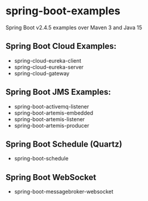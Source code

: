 # spring-boot-examples

Spring Boot v2.4.5 examples over Maven 3 and Java 15

## Spring Boot Cloud Examples:
- spring-cloud-eureka-client
- spring-cloud-eureka-server
- spring-cloud-gateway

## Spring Boot JMS Examples:
- spring-boot-activemq-listener
- spring-boot-artemis-embedded
- spring-boot-artemis-listener
- spring-boot-artemis-producer

## Spring Boot Schedule (Quartz)
- spring-boot-schedule

## Spring Boot WebSocket
- spring-boot-messagebroker-websocket
